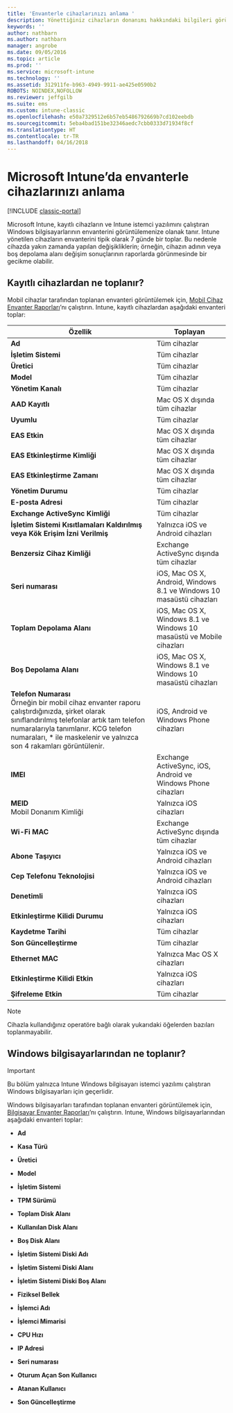 ```yaml
---
title: 'Envanterle cihazlarınızı anlama '
description: Yönettiğiniz cihazların donanımı hakkındaki bilgileri görüntülemek için Intune’u kullanın.
keywords: ''
author: nathbarn
ms.author: nathbarn
manager: angrobe
ms.date: 09/05/2016
ms.topic: article
ms.prod: ''
ms.service: microsoft-intune
ms.technology: ''
ms.assetid: 312911fe-b963-4949-9911-ae425e0590b2
ROBOTS: NOINDEX,NOFOLLOW
ms.reviewer: jeffgilb
ms.suite: ems
ms.custom: intune-classic
ms.openlocfilehash: e50a7329512e6b57eb5486792669b7cd102eebdb
ms.sourcegitcommit: 5eba4bad151be32346aedc7cbb0333d71934f8cf
ms.translationtype: HT
ms.contentlocale: tr-TR
ms.lasthandoff: 04/16/2018
---
```

# <a name="understand-your-devices-with-inventory-in-microsoft-intune"></a>Microsoft Intune’da envanterle cihazlarınızı anlama

[!INCLUDE [classic-portal](../includes/classic-portal.md)]

Microsoft Intune, kayıtlı cihazların ve Intune istemci yazılımını çalıştıran Windows bilgisayarlarının envanterini görüntülemenize olanak tanır.
Intune yönetilen cihazların envanterini tipik olarak 7 günde bir toplar. Bu nedenle cihazda yakın zamanda yapılan değişikliklerin; örneğin, cihazın adının veya boş depolama alanı değişim sonuçlarının raporlarda görünmesinde bir gecikme olabilir.

## <a name="whats-collected-from-enrolled-devices"></a>Kayıtlı cihazlardan ne toplanır?
Mobil cihazlar tarafından toplanan envanteri görüntülemek için, [Mobil Cihaz Envanter Raporları](understand-microsoft-intune-operations-by-using-reports.md)’nı çalıştırın. Intune, kayıtlı cihazlardan aşağıdaki envanteri toplar:

|Özellik|Toplayan|
|------------|-----------------------|
|**Ad**|Tüm cihazlar|
|**İşletim Sistemi**|Tüm cihazlar|
|**Üretici**|Tüm cihazlar|
|**Model**|Tüm cihazlar|
|**Yönetim Kanalı**|Tüm cihazlar|
|**AAD Kayıtlı**|Mac OS X dışında tüm cihazlar|
|**Uyumlu**|Tüm cihazlar|
|**EAS Etkin**|Mac OS X dışında tüm cihazlar|
|**EAS Etkinleştirme Kimliği**|Mac OS X dışında tüm cihazlar|
|**EAS Etkinleştirme Zamanı**|Mac OS X dışında tüm cihazlar|
|**Yönetim Durumu**|Tüm cihazlar|
|**E-posta Adresi**|Tüm cihazlar|
|**Exchange ActiveSync Kimliği**|Tüm cihazlar|
|**İşletim Sistemi Kısıtlamaları Kaldırılmış veya Kök Erişim İzni Verilmiş**|Yalnızca iOS ve Android cihazları|
|**Benzersiz Cihaz Kimliği**|Exchange ActiveSync dışında tüm cihazlar|
|**Seri numarası**|iOS, Mac OS X, Android, Windows 8.1 ve Windows 10 masaüstü cihazları|
|**Toplam Depolama Alanı**|iOS, Mac OS X, Windows 8.1 ve Windows 10 masaüstü ve Mobile cihazları|
|**Boş Depolama Alanı**|iOS, Mac OS X, Windows 8.1 ve Windows 10 masaüstü cihazları|
|**Telefon Numarası**<br>Örneğin bir mobil cihaz envanter raporu çalıştırdığınızda, şirket olarak sınıflandırılmış telefonlar artık tam telefon numaralarıyla tanımlanır. KCG telefon numaraları, &#42; ile maskelenir ve yalnızca son 4 rakamları görüntülenir.|iOS, Android ve Windows Phone cihazları|
|**IMEI**|Exchange ActiveSync, iOS, Android ve Windows Phone cihazları|
|**MEID**<br>Mobil Donanım Kimliği|Yalnızca iOS cihazları|
|**Wi-Fi MAC**|Exchange ActiveSync dışında tüm cihazlar|
|**Abone Taşıyıcı**|Yalnızca iOS ve Android cihazları|
|**Cep Telefonu Teknolojisi**|Yalnızca iOS ve Android cihazları|
|**Denetimli**|Yalnızca iOS cihazları|
|**Etkinleştirme Kilidi Durumu**|Yalnızca iOS cihazları|
|**Kaydetme Tarihi**|Tüm cihazlar|
|**Son Güncelleştirme**|Tüm cihazlar|
|**Ethernet MAC**|Yalnızca Mac OS X cihazları|
|**Etkinleştirme Kilidi Etkin**|Yalnızca iOS cihazları|
|**Şifreleme Etkin**|Tüm cihazlar|

>[!NOTE]
>Cihazla kullandığınız operatöre bağlı olarak yukarıdaki öğelerden bazıları toplanmayabilir.

## <a name="whats-collected-from-windows-pcs"></a>Windows bilgisayarlarından ne toplanır?
> [!IMPORTANT]
> Bu bölüm yalnızca Intune Windows bilgisayarı istemci yazılımı çalıştıran Windows bilgisayarları için geçerlidir.

Windows bilgisayarları tarafından toplanan envanteri görüntülemek için, [Bilgisayar Envanter Raporları](understand-microsoft-intune-operations-by-using-reports.md)’nı çalıştırın. Intune, Windows bilgisayarlarından aşağıdaki envanteri toplar:

-   **Ad**

-   **Kasa Türü**

-   **Üretici**

-   **Model**

-   **İşletim Sistemi**

-   **TPM Sürümü**

-   **Toplam Disk Alanı**

-   **Kullanılan Disk Alanı**

-   **Boş Disk Alanı**

-   **İşletim Sistemi Diski Adı**

-   **İşletim Sistemi Diski Alanı**

-   **İşletim Sistemi Diski Boş Alanı**

-   **Fiziksel Bellek**

-   **İşlemci Adı**

-   **İşlemci Mimarisi**

-   **CPU Hızı**

-   **IP Adresi**

-   **Seri numarası**

-   **Oturum Açan Son Kullanıcı**

-   **Atanan Kullanıcı**

-   **Son Güncelleştirme**

<!-- this section below belongs in the planning journey
### See Also
[Monitoring and reports with Microsoft Intune](monitoring-and-reports-with-microsoft-intune.md)
-->
